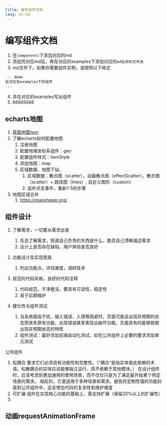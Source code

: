 ```yaml
---
title: 编写组件文档
lang: zh-CN
---
```


# 编写组件文档

1. 在`components`下添加对应的md
2. 添加完对应md后，再在对应的examples下添加对应的`md名称的文件夹`
3. md文件下，如果你需要组件实例，请按照以下格式

```ts
::: demo
在对应在examples下的组件
:::
```
4. 并在对应的examples写出组件
5. 66665666


## echarts地图
1. [获取地图json](http://datav.aliyun.com/portal/school/atlas/area_selector)
2. 了解echarts如何配置地图
   1. 注册地图
   2. 配置地理坐标系组件：geo
   3. 配置组件样式：itemStyle
   4. 添加地图：map
   5. 区域数据、地图下钻、
      1. 区域数据：散点图（scatter），动画散点图（effectScatter），散点图（scatter）+ 路径图（lines）, 自定义图形（custom）
      2. 监听点击事件，重新1-5的步骤
3. 地图区域合并
   1. https://mapshaper.org/ 
## 组件设计

1. 了解需求，一切要从需求出发
   1. 先去了解需求，知道自己负责的东西是什么，能否自己清晰描述需求
   2. 设计上是否存在缺陷，用户体验是否良好
   
2. 功能设计及实现思路
   1. 列出功能点，评估难度，调研技术
   
3. 规范的代码风格，良好的代码注释
   1. 代码规范，干净整洁，要具有可读性，稳定性
   2. 易于后期维护
   
4. 健壮性与组件测试 
   1. 当系统面临干扰、输入错误、入侵等因紧时，页面可能会出现非预期的状态而丧失原有功能、出现错误甚至表现出破坏功能。页面具有的能够抵御出现非预期状态的特性
   2. 组件测试：最好添加前端自动化测试，如在公共组件上必要的要求添加单元测试
   

公共组件
1. 松耦合
要求它们必须具有功能性和完整性。（“耦合”是指实体彼此依赖的术语。松散耦合的实体应该能够独立运行，而不依赖于其他模块。）
在设计组件时，应该考虑到更加通用的使用场景，而不仅仅只是为了满足最开始某个特定场景的需求。
相反的，它是适用于多种场景和需求。避免将定制性强的功能封装到公共组件中，这会增加代码的复杂性和维护难度
2. 可扩展
组件在实现核心功能的基础上，需支持扩展（保留20%以上的扩展性）
3. 
 



<!-- 我们可以把功能或者需求类似的有机体封装成一个业务组件，并对外暴露接口来实现灵活的可定制性，这样的话我们就可以再不同页面不同子系统中复用同样的逻辑和功能了。
不同页面中往往有可能出现视觉或者交互完全相同或者类似的区块，为了提高可复用性和提高开发效率，我们往往会基于基础组件和业务组件再进行一次封装，让其成为一个独立的区块以便直接复用。
基础组件库: 先来看看antd的划分，它划分为：通用组件，布局组件，导航组件，数据录入和数据展示组件，反馈型组件和其他。 -->

## 动画requestAnimationFrame